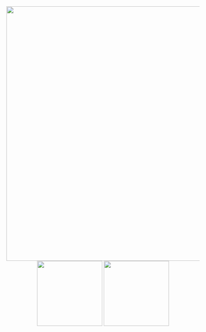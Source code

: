 <div align="center" style="padding: 0px">
  <img width="665px" src="http://github-profile-summary-cards.vercel.app/api/cards/profile-details?username=jessicaarq&theme=radical"/> 
<div>
<div align="center" style="padding: 0px">
  <img height="170em" src="http://github-profile-summary-cards.vercel.app/api/cards/repos-per-language?username=jessicaarq&theme=radical"/> 
  <img height="170em" src="https://github-readme-streak-stats.herokuapp.com/?user=jessicaarq&theme=radical&hide_border=true"/>
<div>
